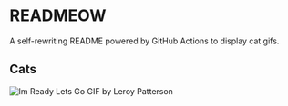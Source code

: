 # READMEOW

A self-rewriting README powered by GitHub Actions to display cat gifs.

## Cats

![Im Ready Lets Go GIF by Leroy Patterson](https://media0.giphy.com/media/CjmvTCZf2U3p09Cn0h/200.gif?cid=9acd02daxwkubgswhxyz6gavuxx1iznasvuckmyoj4x89k8p&ep=v1_gifs_search&rid=200.gif&ct=g)
